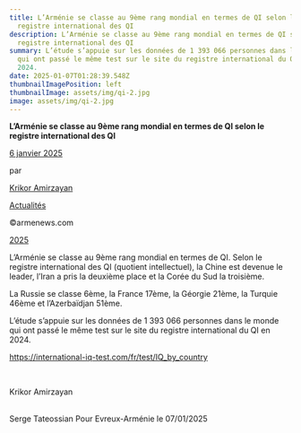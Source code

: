 ```yaml
---
title: L’Arménie se classe au 9ème rang mondial en termes de QI selon le
  registre international des QI
description: L’Arménie se classe au 9ème rang mondial en termes de QI selon le
  registre international des QI
summary: L’étude s’appuie sur les données de 1 393 066 personnes dans le monde
  qui ont passé le même test sur le site du registre international du QI en
  2024.
date: 2025-01-07T01:28:39.548Z
thumbnailImagePosition: left
thumbnailImage: assets/img/qi-2.jpg
image: assets/img/qi-2.jpg
---
```

**L’Arménie se classe au 9ème rang mondial en termes de QI selon le registre international des QI**

[6 janvier 2025](https://www.armenews.com/larmenie-se-classe-au-9eme-rang-mondial-en-termes-de-qi-selon-le-registre-international-des-qi/)

par

[Krikor Amirzayan](https://www.armenews.com/author/krikor56/)

[Actualités](https://www.armenews.com/categorie/actualites/)

©armenews.com

[2025](https://www.armenews.com/larmenie-se-classe-au-9eme-rang-mondial-en-termes-de-qi-selon-le-registre-international-des-qi/)

L’Arménie se classe au 9ème rang mondial en termes de QI. Selon le registre international des QI (quotient intellectuel), la Chine est devenue le leader, l’Iran a pris la deuxième place et la Corée du Sud la troisième.

La Russie se classe 6ème, la France 17ème, la Géorgie 21ème, la Turquie 46ème et l’Azerbaïdjan 51ème.

L’étude s’appuie sur les données de 1 393 066 personnes dans le monde qui ont passé le même test sur le site du registre international du QI en 2024.

<https://international-iq-test.com/fr/test/IQ_by_country>

 

Krikor Amirzayan

\
Serge Tateossian Pour Evreux-Arménie le 07/01/2025